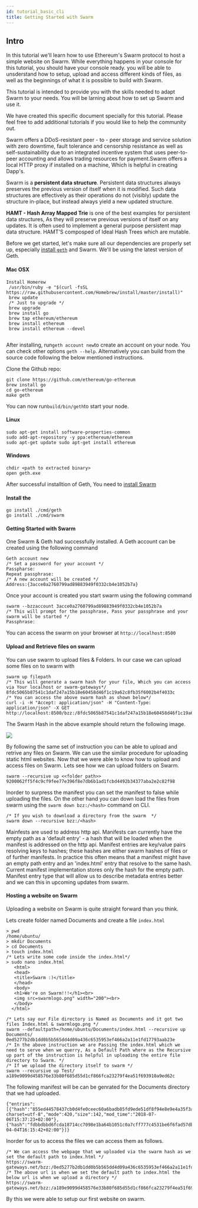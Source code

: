 ```yaml
---
id: tutorial_basic_cli
title: Getting Started with Swarm
---
```


## Intro
In this tutorial we'll learn how to use Ethereum's Swarm protocol to host a simple website on Swarm. While everything happens in your console for this tutorial, you should have your console ready. you will be able to unsderstand how to setup, upload and access different kinds of files, as well as the beginnings of what it is possible to build with Swarm. 

This tutorial is intended to provide you with the skills needed to adapt Swarm to your needs. You will be larning about how to set up Swarm and use it.  


We have created this specific document specially for this tutorial. Please feel free to add additional tutorials if you would like to help the community out.

Swarm offers a DDoS-resistant peer - to - peer storage and service solution with zero downtime, fault tolerance and censorship resistance as well as self-sustainability due to an integrated incentive system that uses peer-to-peer accounting and allows trading resources for payment.Swarm offers a local HTTP proxy if installed on a machine, Which is helpful in creating Dapp's. 

Swarm is a **persistent data structure**. Persistent data structures always preserves the previous version of itself when it is modified. Such data structures are effectively as their operations do not (visibly) update the structure in-place, but instead always yield a new updated structure. 

**HAMT - Hash Array Mapped Trie** is one of the best examples for persistent data structures, As they will preserve previous versions of itself on any updates. It is often used to implement a general purpose persistent map data structure. HAMT'S composped of Ideal Hash Trees which are mutable. 

Before we get started, let's make sure all our dependencies are properly set up, especially [install `geth`](https://github.com/ethereum/go-ethereum/wiki/Building-Ethereum)  and Swarm. We'll be using the latest version of Geth. 

#### Mac OSX
```
Install Homerew
 /usr/bin/ruby -e "$(curl -fsSL https://raw.githubusercontent.com/Homebrew/install/master/install)"
 brew update 
 /* Just to upgrade */
 brew upgrade
 brew install go
 brew tap ethereum/ethereum 
 brew install ethereum
 brew install ethereum --devel 
 
```

After installing, run`geth account new`to create an account on your node. You can check other options `geth --help`. Alternatively you can build from the source code following the below mentioned instructions.

Clone the Github repo:
```
git clone https://github.com/ethereum/go-ethereum
brew install go
cd go-ethereum
make geth
```
You can now run`build/bin/geth`to start your node.


#### Linux
```
sudo apt-get install software-properties-common 
sudo add-apt-repository -y ppa:ethereum/ethereum 
sudo apt-get update sudo apt-get install ethereum
```

#### Windows
```
chdir <path to extracted binary> 
open geth.exe
```
After successful installtion of Geth, You need to [install Swarm](https://swarm-guide.readthedocs.io/en/latest/installation.html)

#### Install the 
```
go install ./cmd/geth
go install ./cmd/swarm
```
#### Getting Started with Swarm
One Swarm & Geth had successfully installed. A Geth account can be created using the following command

```
Geth account new
/* Set a password for your account */
Passpharse:
Repeat passphrase:
/* A new account will be created */
Address:{3acce0a2760799ad89883949f0332cb4e1052b7a}
```
Once your account is created you start swarm using the following command
```
swarm --bzzaccount 3acce0a2760799ad89883949f0332cb4e1052b7a
/* This will prompt for the passphrase, Pass your passphrase and your swarm will be started */
Passphrase: 
```
You can access the swarm on your browser at `http://localhost:8500`

#### Upload and Retrieve files on swarm
You can use swarm to upload files & Folders. In our case we can upload some files on to swarm with 
```
swarm up filepath
/* This will generate a swarm hash for your file, Which you can access via Your localhost or swarm-gateways*/
8fdc5065b87541c1daf247a15b18e60458d46f1c19a62c8fb35f6002b4f4033c
/* You can access the above swarm hash as shown below*/
curl -i -H "Accept: application/json" -H "Content-Type: application/json" -X GET http://localhost:8500/bzz:/8fdc5065b87541c1daf247a15b18e60458d46f1c19a62c8fb35f6002b4f4033c/
```
The Swarm Hash in the above example should return the following image.

![](https://swarm-gateways.net/bzz:/8fdc5065b87541c1daf247a15b18e60458d46f1c19a62c8fb35f6002b4f4033c/)


By following the same set of instruction you can be able to upload and retrive any files on Swarm. We can use the similar procedure for uploading static html websites. Now that we were able to know how to upload and access files on Swarm. Lets see how we can upload folders on Swarm.

```
swarm --recursive up <<folder path>>
9200062ff5f4c9cf9fee77e396f8e7db6b1ad1fcbd4492b34377aba2e2c82f98
```
Inorder to surpress the manifest you can set the manifest to false while uploading the files. On the other hand you can down load the files from swarm using the `swarm down bzz:/<hash>` command on CLI.

```
/* If you wish to download a directory from the swarm  */
swarm down --recursive bzz:/<hash>
```

Mainfests are used to address http api. Manifests can currently have the empty path as a 'default entry' - a hash that will be loaded when the manifest is addressed on the http api. Manifest entries are key/value pairs resolving keys to hashes; these hashes are either swarm hashes of files or of further manifests. In practice this often means that a manifest might have an empty path entry and an 'index.html' entry that resolve to the same hash. Current manifest implementation stores only the hash for the empty path. Manifest entry type that will allow us to describe metadata entries better and we can this in upcoming updates from swarm.

#### Hosting a website on Swarm
Uploading a website on Swarm is quite straight forward than you think.

Lets create folder named Documents and create a file `index.html`
```
> pwd
/home/ubuntu/
> mkdir Documents
> cd Documents
> touch index.html
/* Lets write some code inside the index.html*/
> sudo nano index.html
   <html>
   <head>
   <title>Swarm :)</title>
   </head>
   <body>
   <h1>We're on Swarm!!!</h1><br>
   <img src=swarmlogo.png" width="200"><br>
   </body>
  </html>

```

```
/* Lets say our File directory is Named as Documents and it got two files Index.html & swarmlogo.png */
swarm --defaultpath=/home/ubuntu/Documents/index.html --recursive up Documents/
0ed5277b2db1dd0b5b565dd4d09a436c6535953ef466a2a11e1fd17793aab23e
/* In the above instruction we are Passing the index.html which we need to serve when we querry, As a Default Path where as the Recursive up part of the instruction is helpful in uploading the entire file directory to Swarm. */
/* If we upload the directory itself to swarm */
swarm --recursive up Test/
a189e9099d458576e33b80f685d55d1cf866fca23279f4ea51f693910a9ed62c
```
The following manifest will be can be genrated for the Documents directory that we had uploaded.
```
{"entries":[{"hash":"855ed44578437cb0d4fe0ceec60a6badb85fd9ede51df8f94e8e9e4a35f3a87e","path":"index.html","contentType":"text/html; charset=utf-8","mode":420,"size":142,"mod_time":"2018-07-06T15:37:23+02:00"},{"hash":"fdbbdbbd6fcda18714cc7098e1ba64b1051c0a7cff777c4531be6f6fad57db37","path":"swarmlogo.png","contentType":"image/png","mode":420,"size":377098,"mod_time":"2018-04-04T16:15:42+02:00"}]}
```

Inorder for us to access the files we can access them as follows.

```
/* We can access the webpage that we uploaded via the swarm hash as we set the default path to index.html */
https://swarm-gateways.net/bzz:/0ed5277b2db1dd0b5b565dd4d09a436c6535953ef466a2a11e1fd17793aab23e/ 
/* The above url is when we set the default path to index.html the below url is when we upload a directory */
https://swarm-gateways.net/bzz:/a189e9099d458576e33b80f685d55d1cf866fca23279f4ea51f693910a9ed62c/index.html

```

By this we were able to setup our first website on swarm.

